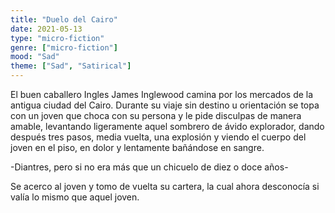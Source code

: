 ```yaml
---
title: "Duelo del Cairo"
date: 2021-05-13
type: "micro-fiction"
genre: ["micro-fiction"]
mood: "Sad"
theme: ["Sad", "Satirical"]
---
```


El buen caballero Ingles James Inglewood camina por los mercados de la antigua 
ciudad del Cairo. Durante su viaje sin destino u orientación se topa con un 
joven que choca con su persona y le pide disculpas de manera amable, levantando 
ligeramente aquel sombrero de ávido explorador, dando después tres pasos, media 
vuelta, una explosión y viendo el cuerpo del joven en el piso, en dolor y 
lentamente bañándose en sangre.

-Diantres, pero si no era más que un chicuelo de diez o doce años-

Se acerco al joven y tomo de vuelta su cartera, la cual ahora desconocía si 
valía lo mismo que aquel joven.

